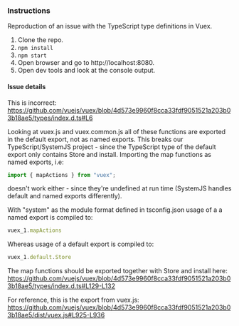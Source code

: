 ### Instructions

Reproduction of an issue with the TypeScript type definitions in Vuex.

1. Clone the repo.
2. ```npm install```
3. ```npm start```
4. Open browser and go to http://localhost:8080.
5. Open dev tools and look at the console output.

#### Issue details

This is incorrect:
https://github.com/vuejs/vuex/blob/4d573e9960f8cca33fdf9051521a203b03b18ae5/types/index.d.ts#L6

Looking at vuex.js and vuex.common.js all of these functions are exported in the default export, not as named exports. This breaks our TypeScript/SystemJS project - since the TypeScript type of the default export only contains Store and install. Importing the map functions as named exports, i.e:
``` typescript
import { mapActions } from "vuex";
```
doesn't work either - since they're undefined at run time (SystemJS handles default and named exports differently).

With "system" as the module format defined in tsconfig.json usage of a a named export is compiled to:
``` javascript
vuex_1.mapActions
```
Whereas usage of a default export is compiled to:
``` javascript
vuex_1.default.Store
```

The map functions should be exported together with Store and install here:
https://github.com/vuejs/vuex/blob/4d573e9960f8cca33fdf9051521a203b03b18ae5/types/index.d.ts#L129-L132

For reference, this is the export from vuex.js:
https://github.com/vuejs/vuex/blob/4d573e9960f8cca33fdf9051521a203b03b18ae5/dist/vuex.js#L925-L936
